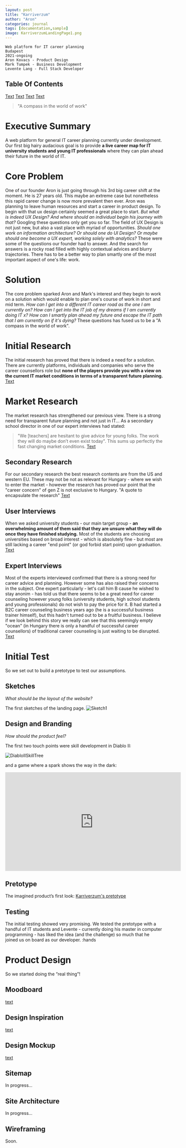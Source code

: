 ```yaml
---
layout: post
title: "Karriverzum"
author: "Aron"
categories: journal
tags: [documentation,sample]
image: KarriverzumLandingPage1.png
---
```


```
Web platform for IT career planning
Budapest
2021-ongoing
Aron Kovacs - Product Design
Mark Tumpek - Business Development
Levente Lang - Full Stack Developer
```

## Table Of Contents
[Text](link)
[Text](link)
[Text](link)
[Text](link)

> "A compass in the world of work"

# Executive Summary
A web platform for general IT career planning currently under development. Our first big hairy audacious goal is to provide **a live career map for IT university students and young IT professionals** where they can plan ahead their future in the world of IT.

# Core Problem
One of our founder Aron is just going through his 3rd big career shift at the moment. He is 27 years old. This maybe an extreme case but nonetheless this rapid career change is now more prevalent then ever. Aron was planning to leave human resources and start a career in product design. To begin with that ux design certainly seemed a great place to start. *But what is indeed UX Design? And where should an individual begin his journey with that?* Googling these questions only get you so far. The field of UX Design is not just new, but also a vast place with myriad of opportunities. *Should one work on information architecture? Or should one do UI Design? Or maybe should one become a UX expert, working solely with analytics?* These were some of the questions our founder had to answer. And the search for answers is a rocky road filled with highly contextual advices and blurry trajectories. There has to be a better way to plan smartly one of the most important aspect of one's life: work.  

# Solution
The core problem sparked Aron and Mark's interest and they begin to work on a solution which would enable to plan one's course of work in short and mid term. *How can I get into a different IT career road as the one I am currently on? How can I get into the IT job of my dreams if I am currently doing IT x? How can I smartly plan ahead my future and escape the IT path that I am currently on if it's dying?* These questions has fused us to be a "A compass in the world of work".

# Initial Research
The initial research has proved that there is indeed a need for a solution. There are currently platforms, individuals and companies who serve the career counsellors role but **none of the players provide you with a view on the current IT market conditions in terms of a transparent future planning.**
[Text](link)

# Market Research
The market research has strengthened our previous view. There is a strong need for transparent future planning and not just in IT... As a secondary school director in one of our expert interviews had stated:
> "We [teachers] are hesitant to give advice for young folks. The work they will do maybe don’t even exist today". 
This sums up perfectly the fast changing market conditions.
[Text](link)

## Secondary Research
For our secondary research the best research contents are from the US and western EU. These may not be not as relevant for Hungary - where we wish to enter the market - however the research has proved our point that the "career concern" of gen Z is not exclusive to Hungary. 
"A quote to encapsulate the research"
[Text](link)

## User Interviews
When we asked university students - our main target group - **an overwhelming amount of them said that they are unsure what they will do once they have finished studying.** Most of the students are choosing universities based on broad interest - which is absolutely fine - but most are still lacking a career "end point" (or god forbid start point) upon graduation.
[Text](link)

## Expert Interviews
Most of the experts interviewed confirmed that there is a strong need for career advice and planning. However some has also raised their concerns in the subject. One expert particularly - let's call him B cause he wished to stay anonim - has told us that there seems to be a great need for career counseling however young folks (university students, high school students and young professionals) do not wish to pay the price for it. B had started a B2C career counseling business years ago (he is a successful business trainer himself), but this hadn't turned out to be a fruitful business. I believe if we look behind this story we really can see that this seemingly empty "ocean" (in Hungary there is only a handful of successful career counsellors) of traditional career counseling is just waiting to be disrupted.
[Text](link)

# Initial Test
So we set out to build a pretotype to test our assumptions.

## Sketches
*What should be the layout of the website?*

The first sketches of the landing page. 
![Sketch1](/assets/img/sketch1.png)

## Design and Branding
*How should the product feel?*

The first two touch points were skill development in Diablo II:

![DiabloIISkillTree](/assets/img/DiabloIISkillTree.png)

and a game where a spark shows the way in the dark:

<iframe width="560" height="315" src="https://www.youtube.com/watch?v=j2TmLrTl6gs" frameborder="0" allowfullscreen></iframe>

## Pretotype
The imagined product’s first look:
[Karriverzum's pretotype](link)

## Testing
The initial testing showed very promising. We tested the pretotype with a handful of IT students and Levente - currently doing his master in computer programming - has liked the idea (and the challenge) so much that he joined us on board as our developer. :hands

# Product Design
So we started doing the “real thing”!

## Moodboard
[text](link)

## Design Inspiration
[text](link)

## Design Mockup
[text](link)

## Sitemap
In progress...

## Site Architecture
In progress...

## Wireframing
Soon.






